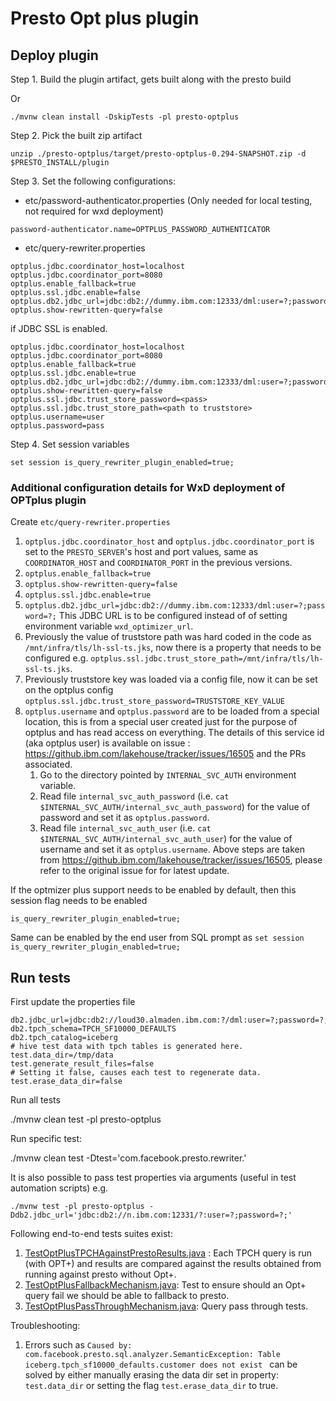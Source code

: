 # Presto Opt plus plugin
## Deploy plugin

Step 1. Build the plugin artifact, gets built along with the presto build 

Or

```commandline
./mvnw clean install -DskipTests -pl presto-optplus
```

Step 2. Pick the built zip artifact

```commandline
unzip ./presto-optplus/target/presto-optplus-0.294-SNAPSHOT.zip -d $PRESTO_INSTALL/plugin
```
Step 3. Set the following configurations:

 * etc/password-authenticator.properties (Only needed for local testing, not required for wxd deployment)

```properties
password-authenticator.name=OPTPLUS_PASSWORD_AUTHENTICATOR
```

 * etc/query-rewriter.properties

```properties
optplus.jdbc.coordinator_host=localhost
optplus.jdbc.coordinator_port=8080
optplus.enable_fallback=true
optplus.ssl.jdbc.enable=false
optplus.db2.jdbc_url=jdbc:db2://dummy.ibm.com:12333/dml:user=?;password=?;
optplus.show-rewritten-query=false
```
if JDBC SSL is enabled.

```properties
optplus.jdbc.coordinator_host=localhost
optplus.jdbc.coordinator_port=8080
optplus.enable_fallback=true
optplus.ssl.jdbc.enable=true
optplus.db2.jdbc_url=jdbc:db2://dummy.ibm.com:12333/dml:user=?;password=?;
optplus.show-rewritten-query=false
optplus.ssl.jdbc.trust_store_password=<pass>
optplus.ssl.jdbc.trust_store_path=<path to truststore>
optplus.username=user
optplus.password=pass
```

Step 4. Set session variables
```commandline
set session is_query_rewriter_plugin_enabled=true;
```

### Additional configuration details for WxD deployment of OPTplus plugin

Create `etc/query-rewriter.properties`

1. `optplus.jdbc.coordinator_host` and  `optplus.jdbc.coordinator_port` is set to the `PRESTO_SERVER`'s host and port values,
   same as `COORDINATOR_HOST` and `COORDINATOR_PORT` in the previous versions.
2. `optplus.enable_fallback=true`
3. `optplus.show-rewritten-query=false`
4. `optplus.ssl.jdbc.enable=true`
5. `optplus.db2.jdbc_url=jdbc:db2://dummy.ibm.com:12333/dml:user=?;password=?;` This JDBC URL is to be configured instead of
   of setting environment variable `wxd_optimizer_url`.
6. Previously the value of truststore path was hard coded in the code as `/mnt/infra/tls/lh-ssl-ts.jks`, now there is
   a property that needs to be configured e.g. `optplus.ssl.jdbc.trust_store_path=/mnt/infra/tls/lh-ssl-ts.jks`.
7. Previously truststore key was loaded via a config file, now it can be set on the optplus config
   `optplus.ssl.jdbc.trust_store_password=TRUSTSTORE_KEY_VALUE`
8. `optplus.username` and `optplus.password` are to be loaded from a special location, this is from a special
   user created just for the purpose of optplus and has read access on everything. The details of this service id (aka optplus user) is 
    available on issue : https://github.ibm.com/lakehouse/tracker/issues/16505 and the PRs associated.
    1. Go to the directory pointed by `INTERNAL_SVC_AUTH` environment variable.
    2. Read file `internal_svc_auth_password` (i.e. `cat $INTERNAL_SVC_AUTH/internal_svc_auth_password`) for the value of password and set it as `optplus.password`.
    3. Read file `internal_svc_auth_user` (i.e. `cat $INTERNAL_SVC_AUTH/internal_svc_auth_user`) for the value of username and set it as `optplus.username`.
    Above steps are taken from https://github.ibm.com/lakehouse/tracker/issues/16505, please refer to the original issue for 
   for latest update.
   
If the optmizer plus support needs to be enabled by default, then this session flag needs to be enabled
```
is_query_rewriter_plugin_enabled=true;
```
Same can be enabled by the end user from SQL prompt as `set session is_query_rewriter_plugin_enabled=true;`

## Run tests

First update the properties file

```properties
db2.jdbc_url=jdbc:db2://loud30.almaden.ibm.com:?/dml:user=?;password=?;
db2.tpch_schema=TPCH_SF10000_DEFAULTS
db2.tpch_catalog=iceberg
# hive test data with tpch tables is generated here.
test.data_dir=/tmp/data
test.generate_result_files=false
# Setting it false, causes each test to regenerate data.
test.erase_data_dir=false
```

Run all tests

./mvnw clean test -pl presto-optplus

Run specific test:

./mvnw clean test -Dtest='com.facebook.presto.rewriter.<suitename>'

It is also possible to pass test properties via arguments (useful in test automation scripts)
e.g.

```
./mvnw test -pl presto-optplus -Ddb2.jdbc_url='jdbc:db2://n.ibm.com:12331/?:user=?;password=?;'
```

Following end-to-end tests suites exist:

1. [TestOptPlusTPCHAgainstPrestoResults.java](src/test/java/com/facebook/presto/rewriter/TestOptPlusTPCHAgainstPrestoResults.java) : 
    Each TPCH query is run (with OPT+) and results are compared against the results obtained from running against presto without Opt+.
2. [TestOptPlusFallbackMechanism.java](src/test/java/com/facebook/presto/rewriter/TestOptPlusFallbackMechanism.java): Test to ensure should an Opt+
    query fail we should be able to fallback to presto.
3. [TestOptPlusPassThroughMechanism.java](src/test/java/com/facebook/presto/rewriter/TestOptPlusPassThroughMechanism.java):
    Query pass through tests.

Troubleshooting:

1. Errors such as `Caused by: com.facebook.presto.sql.analyzer.SemanticException: Table iceberg.tpch_sf10000_defaults.customer does not exist
` can be solved by either manually erasing the data dir set in property: `test.data_dir` or setting the flag `test.erase_data_dir` to true.

